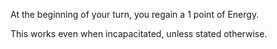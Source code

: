 At the beginning of your turn, you regain a 1 point of Energy.

 This works even when incapacitated, unless stated otherwise.